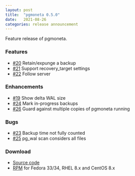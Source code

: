 ```yaml
---
layout: post
title:  "pgmoneta 0.5.0"
date:   2021-08-26
categories: release announcement
---
```


Feature release of pgmoneta.

### Features

* [#20](https://github.com/pgmoneta/pgmoneta/issues/20) Retain/expunge a backup
* [#21](https://github.com/pgmoneta/pgmoneta/issues/21) Support recovery_target settings
* [#22](https://github.com/pgmoneta/pgmoneta/issues/22) Follow server

### Enhancements

* [#19](https://github.com/pgmoneta/pgmoneta/issues/19) Show delta WAL size
* [#24](https://github.com/pgmoneta/pgmoneta/issues/24) Mark in-progress backups
* [#26](https://github.com/pgmoneta/pgmoneta/issues/26) Guard against multiple copies of pgmoneta running

### Bugs

* [#23](https://github.com/pgmoneta/pgmoneta/issues/23) Backup time not fully counted
* [#25](https://github.com/pgmoneta/pgmoneta/issues/25) pg_wal scan considers all files

### Download

* [Source code](https://github.com/pgmoneta/pgmoneta/releases/download/0.5.0/pgmoneta-0.5.0.tar.gz)
* [RPM](https://yum.postgresql.org) for Fedora 33/34, RHEL 8.x and CentOS 8.x
